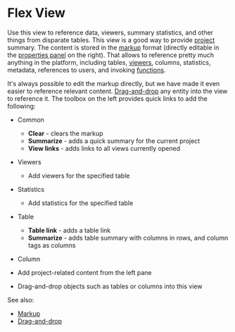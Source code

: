 <!-- TITLE: Flex View -->
<!-- SUBTITLE: -->

# Flex View

Use this view to reference data, viewers, summary statistics, and other things from disparate tables. 
This view is a good way to provide [project](project.md) summary. The content is stored
in the [markup](../overview/markup.md) format (directly editable in the 
[properties panel](../overview/navigation.md#properties) on the right). That allows to reference pretty much 
anything in the platform, including tables, [viewers](../visualize/viewers.md), columns, statistics, 
metadata, references to users, and invoking [functions](functions/function.md).

It's always possible to edit the markup directly, but we have made it even easier to reference relevant content.
[Drag-and-drop](../overview/drag-and-drop.md) any entity into the view to reference it. The toolbox on the 
left provides quick links to add the following:
 
* Common
  * **Clear** - clears the markup
  * **Summarize** - adds a quick summary for the current project
  * **View links** - adds links to all views currently opened
* Viewers
  * Add viewers for the specified table 
* Statistics
  * Add statistics for the specified table 
* Table
  * **Table link** - adds a table link 
  * **Summarize** - adds table summary with columns in rows, and column tags as columns 
* Column  
  

* Add project-related content from the left pane
* Drag-and-drop objects such as tables or columns into this view

See also:
* [Markup](../overview/markup.md) 
* [Drag-and-drop](../overview/drag-and-drop.md)
